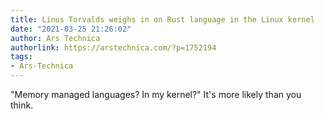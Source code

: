 ```yaml
---
title: Linus Torvalds weighs in on Rust language in the Linux kernel
date: "2021-03-25 21:26:02"
author: Ars Technica
authorlink: https://arstechnica.com/?p=1752194
tags:
- Ars-Technica
---
```

"Memory managed languages? In my kernel?" It's more likely than you think.